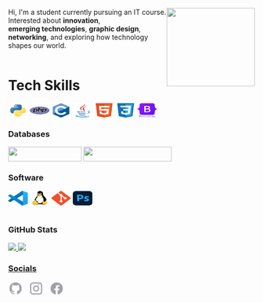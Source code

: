 <a><img src="https://github.com/user-attachments/assets/6b26a523-978a-4ff3-87d1-1974dad7cd57" align="right" height="160" width="180"></a>
Hi, I'm a student currently pursuing an IT course. Interested about **innovation**, <br>**emerging technologies**, **graphic design**, **networking**, and exploring how technology <br>shapes our world.<br><br>

# Tech Skills  
<div style="display: inline_block">
  <img align="center" height="30" width="40" src="https://raw.githubusercontent.com/devicons/devicon/master/icons/python/python-original.svg">
  <img align="center" height="30" width="40" src="https://raw.githubusercontent.com/devicons/devicon/master/icons/php/php-original.svg">
  <img align="center" height="30" width="40" src="https://raw.githubusercontent.com/devicons/devicon/master/icons/c/c-original.svg">
  <img align="center" height="30" width="40" src="https://raw.githubusercontent.com/devicons/devicon/master/icons/java/java-original.svg">
  <img align="center" height="30" width="40" src="https://raw.githubusercontent.com/devicons/devicon/master/icons/html5/html5-original.svg">
  <img align="center" height="30" width="40" src="https://raw.githubusercontent.com/devicons/devicon/master/icons/css3/css3-original.svg">
  <img align="center" height="30" width="40" src="https://raw.githubusercontent.com/devicons/devicon/master/icons/bootstrap/bootstrap-original-wordmark.svg"> 
</div>


### Databases  
<div style="display: inline_block">
  <img align="center" height="30" width="150" src="https://img.shields.io/badge/phpMyAdmin-6C78C1?style=for-the-badge&logo=mysql&logoColor=white">
  <img align="center" height="30" width="180" src="https://img.shields.io/badge/Microsoft_SQL_Server-CC2927?style=for-the-badge&logo=microsoft-sql-server&logoColor=white">
</div>


### Software
<div style="display: inline_block">
  <img align="center" height="30" width="40" src="https://raw.githubusercontent.com/devicons/devicon/master/icons/vscode/vscode-original.svg"> 
  <img align="center" height="30" width="40" src="https://raw.githubusercontent.com/devicons/devicon/master/icons/linux/linux-original.svg"> 
  <img align="center" height="30" width="40" src="https://raw.githubusercontent.com/devicons/devicon/master/icons/git/git-original.svg"> 
  <img align="center" height="30" width="40" src="https://raw.githubusercontent.com/devicons/devicon/master/icons/photoshop/photoshop-original.svg">
</div><br>


### GitHub Stats
<div>
  <a href="https://github.com/lurxdel">
  <img height="180em" src="http://github-readme-streak-stats.herokuapp.com?user=lurxdel&theme=tokyonight&include_all_commits=true&count_private=true">
  <img height="180em" src="https://github-readme-stats.vercel.app/api/top-langs/?username=lurxdel&layout=compact&langs_count=7&theme=tokyonight">
</div>


### Socials
<p>
  <a href="https://github.com/lurxdel"><img width="30px" src="./github.svg" alt="GitHub"></a>&nbsp;&nbsp;
  <a href="https://instagram.com/lurxdel"><img width="30px" src="./instagram.svg" alt="Instagram"></a>&nbsp;&nbsp;
  <a href="https://facebook.com/dulangon.luredel"><img width="30px" src="./facebook.svg" alt="Facebook"></a>
</p>
